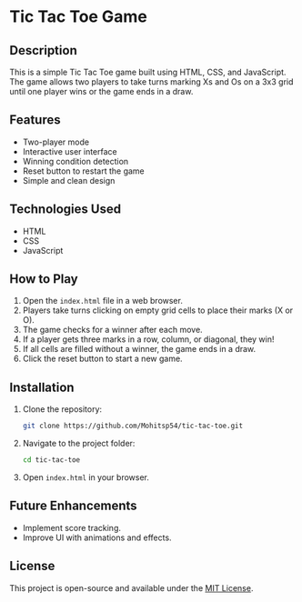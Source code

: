 # Tic Tac Toe Game

## Description

This is a simple Tic Tac Toe game built using HTML, CSS, and JavaScript. The game allows two players to take turns marking Xs and Os on a 3x3 grid until one player wins or the game ends in a draw.

## Features

- Two-player mode
- Interactive user interface
- Winning condition detection
- Reset button to restart the game
- Simple and clean design

## Technologies Used

- HTML
- CSS
- JavaScript

## How to Play

1. Open the `index.html` file in a web browser.
2. Players take turns clicking on empty grid cells to place their marks (X or O).
3. The game checks for a winner after each move.
4. If a player gets three marks in a row, column, or diagonal, they win!
5. If all cells are filled without a winner, the game ends in a draw.
6. Click the reset button to start a new game.

## Installation

1. Clone the repository:
   ```sh
   git clone https://github.com/Mohitsp54/tic-tac-toe.git
   ```
2. Navigate to the project folder:
   ```sh
   cd tic-tac-toe
   ```
3. Open `index.html` in your browser.

## Future Enhancements

- Implement score tracking.
- Improve UI with animations and effects.

## License

This project is open-source and available under the [MIT License](LICENSE).

